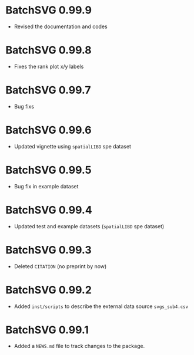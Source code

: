 # BatchSVG 0.99.9

* Revised the documentation and codes

# BatchSVG 0.99.8

* Fixes the rank plot x/y labels

# BatchSVG 0.99.7

* Bug fixs

# BatchSVG 0.99.6

* Updated vignette using `spatialLIBD` spe dataset

# BatchSVG 0.99.5

* Bug fix in example dataset

# BatchSVG 0.99.4

* Updated test and example datasets (`spatialLIBD` spe dataset)

# BatchSVG 0.99.3

* Deleted `CITATION` (no preprint by now)

# BatchSVG 0.99.2

* Added `inst/scripts` to describe the external data source `svgs_sub4.csv`

# BatchSVG 0.99.1

* Added a `NEWS.md` file to track changes to the package.

